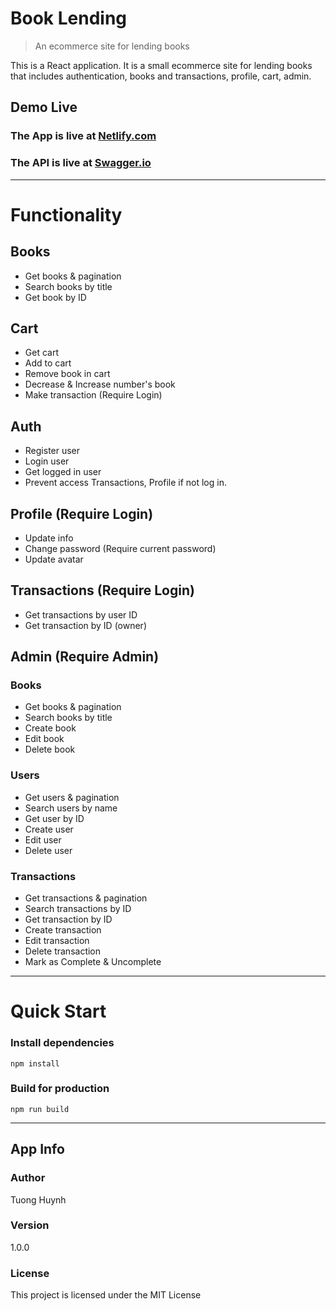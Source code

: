 # Book Lending

> An ecommerce site for lending books

This is a React application. It is a small ecommerce site for lending books that includes authentication, books and transactions, profile, cart, admin.

## Demo Live

### The App is live at [Netlify.com]()

### The API is live at [Swagger.io]()

---

# Functionality

## Books

- Get books & pagination
- Search books by title
- Get book by ID

## Cart

- Get cart
- Add to cart
- Remove book in cart
- Decrease & Increase number's book
- Make transaction (Require Login)

## Auth

- Register user
- Login user
- Get logged in user
- Prevent access Transactions, Profile if not log in.

## Profile (Require Login)

- Update info
- Change password (Require current password)
- Update avatar

## Transactions (Require Login)

- Get transactions by user ID
- Get transaction by ID (owner)

## Admin (Require Admin)

### Books

- Get books & pagination
- Search books by title
- Create book
- Edit book
- Delete book

### Users

- Get users & pagination
- Search users by name
- Get user by ID
- Create user
- Edit user
- Delete user

### Transactions

- Get transactions & pagination
- Search transactions by ID
- Get transaction by ID
- Create transaction
- Edit transaction
- Delete transaction
- Mark as Complete & Uncomplete

---

# Quick Start

### Install dependencies

```
npm install
```

### Build for production

```
npm run build
```

---

## App Info

### Author

Tuong Huynh

### Version

1.0.0

### License

This project is licensed under the MIT License
